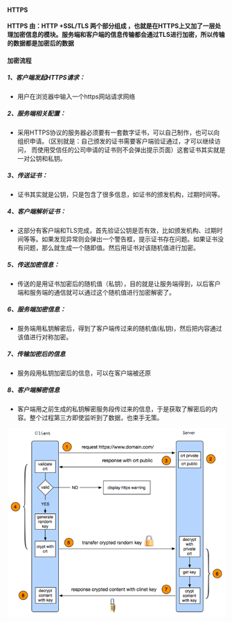 #### HTTPS

**HTTPS 由：HTTP +SSL/TLS  两个部分组成 ，也就是在HTTPS上又加了一层处理加密信息的模块。服务端和客户端的信息传输都会通过TLS进行加密，所以传输的数据都是加密后的数据**

#### 加密流程

##### 1、客户端发起HTTPS请求：

* 用户在浏览器中输入一个https网站请求网络

##### 2、服务端相关配置：

* 采用HTTPS协议的服务器必须要有一套数字证书，可以自己制作，也可以向组织申请。（区别就是：自己颁发的证书需要客户端验证通过，才可以继续访问， 而使用受信任的公司申请的证书则不会弹出提示页面）这套证书其实就是一对公钥和私钥。

##### 3、传送证书：

* 证书其实就是公钥，只是包含了很多信息，如证书的颁发机构，过期时间等。

##### 4、客户端解析证书：

* 这部分有客户端和TLS完成，首先验证公钥是否有效，比如颁发机构、过期时间等等。如果发现异常则会弹出一个警告框，提示证书存在问题。如果证书没有问题，那么就生成一个随即值。然后用证书对该随机值进行加密。

##### 5、传送加密信息：

* 传送的是用证书加密后的随机值（私钥），目的就是让服务端得到，以后客户端和服务端的通信就可以通过这个随机值进行加密解密了。

##### 6、服务端加密信息：

* 服务端用私钥解密后，得到了客户端传过来的随机值\(私钥\)，然后把内容通过该值进行对称加密。

##### 7、传输加密后的信息

* 服务段用私钥加密后的信息，可以在客户端被还原

##### 8、客户端解密信息

* 客户端用之前生成的私钥解密服务段传过来的信息，于是获取了解密后的内容。整个过程第三方即使监听到了数据，也束手无策。



![](/assets/2012072310244445.png)


